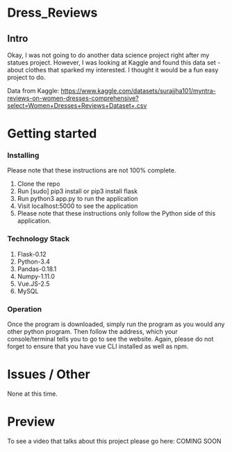 # Dress_Reviews
## Intro

Okay, I was not going to do another data science project right after my statues project. However, I 
was looking at Kaggle and found this data set - about clothes that sparked my interested. I thought it 
would be a fun easy project to do. 

Data from Kaggle: https://www.kaggle.com/datasets/surajjha101/myntra-reviews-on-women-dresses-comprehensive?select=Women+Dresses+Reviews+Dataset+.csv


# Getting started
### Installing

Please note that these instructions are not 100% complete. 

1. Clone the repo
2. Run [sudo] pip3 install or pip3 install flask
3. Run python3 app.py to run the application
4. Visit localhost:5000 to see the application
5. Please note that these instructions only follow the Python side of this application.

### Technology Stack

1. Flask-0.12
2. Python-3.4
3. Pandas-0.18.1
4. Numpy-1.11.0
5. Vue.JS-2.5
6. MySQL

### Operation

Once the program is downloaded, simply run the program as you would any other python program.
Then follow the address, which your console/terminal tells you to go to see the
website. Again, please do not forget to ensure that you have vue CLI installed
as well as npm.

# Issues / Other

None at this time.

# Preview

To see a video that talks about this project please go here: COMING SOON